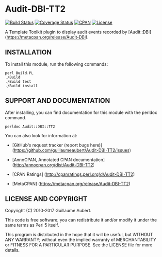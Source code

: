 Audit-DBI-TT2
=============

[![Build Status](https://travis-ci.org/guillaumeaubert/Audit-DBI-TT2.svg?branch=master)](https://travis-ci.org/guillaumeaubert/Audit-DBI-TT2)
[![Coverage Status](https://coveralls.io/repos/guillaumeaubert/Audit-DBI-TT2/badge.svg?branch=master)](https://coveralls.io/r/guillaumeaubert/Audit-DBI-TT2?branch=master)
[![CPAN](https://img.shields.io/cpan/v/Audit-DBI-TT2.svg)](https://metacpan.org/release/Audit-DBI-TT2)
[![License](https://img.shields.io/badge/license-Perl%205-blue.svg)](http://dev.perl.org/licenses/)

A Template Toolkit plugin to display audit events recorded by [Audit::DBI]
(https://metacpan.org/release/Audit-DBI).


INSTALLATION
------------

To install this module, run the following commands:

	perl Build.PL
	./Build
	./Build test
	./Build install


SUPPORT AND DOCUMENTATION
-------------------------

After installing, you can find documentation for this module with the
perldoc command.

	perldoc Audit::DBI::TT2


You can also look for information at:

 * [GitHub's request tracker (report bugs here)]
   (https://github.com/guillaumeaubert/Audit-DBI-TT2/issues)

 * [AnnoCPAN, Annotated CPAN documentation]
   (http://annocpan.org/dist/Audit-DBI-TT2)

 * [CPAN Ratings]
   (http://cpanratings.perl.org/d/Audit-DBI-TT2)

 * [MetaCPAN]
   (https://metacpan.org/release/Audit-DBI-TT2)


LICENSE AND COPYRIGHT
---------------------

Copyright (C) 2010-2017 Guillaume Aubert.

This code is free software; you can redistribute it and/or modify it under the
same terms as Perl 5 itself.

This program is distributed in the hope that it will be useful, but WITHOUT ANY
WARRANTY; without even the implied warranty of MERCHANTABILITY or FITNESS FOR A
PARTICULAR PURPOSE. See the LICENSE file for more details.
